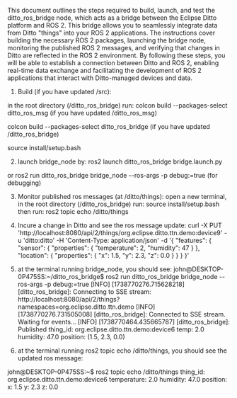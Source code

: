 This document outlines the steps required to build, launch, and test the ditto_ros_bridge node, which acts as a bridge between the Eclipse Ditto platform and ROS 2.  This bridge allows you to seamlessly integrate data from Ditto "things" into your ROS 2 applications.  The instructions cover building the necessary ROS 2 packages, launching the bridge node, monitoring the published ROS 2 messages, and verifying that changes in Ditto are reflected in the ROS 2 environment.  By following these steps, you will be able to establish a connection between Ditto and ROS 2, enabling real-time data exchange and facilitating the development of ROS 2 applications that interact with Ditto-managed devices and data.

1. Build (if you have updated /src):

in the root directory (/ditto_ros_bridge) run:
colcon build --packages-select ditto_ros_msg (if you have updated /ditto_ros_msg)

colcon build --packages-select ditto_ros_bridge (if you have updated /ditto_ros_bridge)

source install/setup.bash

2. launch bridge_node by:
ros2 launch ditto_ros_bridge bridge.launch.py

or ros2 run ditto_ros_bridge bridge_node --ros-args -p debug:=true (for debugging)

3. Monitor published ros messages (at /ditto/things):
open a new terminal, in the root directory (/ditto_ros_bridge) run: source install/setup.bash 
then run: ros2 topic echo /ditto/things

4. Incure a change in Ditto and see the ros message update: 
curl -X PUT 'http://localhost:8080/api/2/things/org.eclipse.ditto.ttn.demo:device9' -u 'ditto:ditto' -H 'Content-Type: application/json' -d '{ "features": { "sensor": { "properties": { "temperature": 2, "humidity": 47 } }, "location": { "properties": { "x": 1.5, "y": 2.3, "z": 0.0 } } } }'

5. at the terminal running bridge_node, you should see:
john@DESKTOP-0P475SS:~/ditto_ros_bridge$ ros2 run ditto_ros_bridge bridge_node --ros-args -p debug:=true
[INFO] [1738770276.715628218] [ditto_ros_bridge]: Connecting to SSE stream: http://localhost:8080/api/2/things?namespaces=org.eclipse.ditto.ttn.demo
[INFO] [1738770276.731505008] [ditto_ros_bridge]: Connected to SSE stream. Waiting for events...
[INFO] [1738770464.435665787] [ditto_ros_bridge]: Published thing_id: org.eclipse.ditto.ttn.demo:device6 temp: 2.0 humidity: 47.0 position: (1.5, 2.3, 0.0)

6. at the terminal running ros2 topic echo /ditto/things, you should see the updated ros message:

john@DESKTOP-0P475SS:~$ ros2 topic echo /ditto/things
thing_id: org.eclipse.ditto.ttn.demo:device6
temperature: 2.0
humidity: 47.0
position:
  x: 1.5
  y: 2.3
  z: 0.0